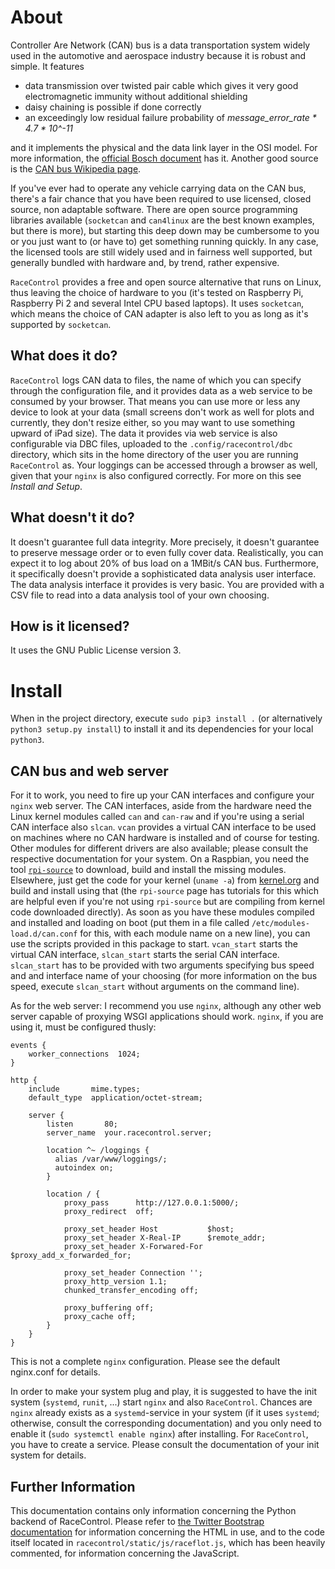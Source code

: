 About
==
Controller Are Network (CAN) bus is a data transportation system widely used in
the automotive and aerospace industry because it is robust and simple. It
features

* data transmission over twisted pair cable which gives it very good
  electromagnetic immunity without additional shielding
* daisy chaining is possible if done correctly
* an exceedingly low residual failure probability of
  _message_error_rate * 4.7 * 10^-11_

and it implements the physical and the data link layer in the OSI model. For
more information, the
[official Bosch document](http://www.bosch-semiconductors.de/media/ubk_semiconductors/pdf_1/canliteratur/can2spec.pdf)
has it. Another good source is the
[CAN bus Wikipedia page](https://en.wikipedia.org/wiki/CAN_bus).

If you've ever had to operate any vehicle carrying data on the CAN bus, there's
a fair chance that you have been required to use licensed, closed source,
non adaptable software. There are open source programming libraries available
(`socketcan` and `can4linux` are the best known examples, but there is more),
but starting this deep down may be cumbersome to you or you just want to (or
have to) get something running quickly. In any case, the licensed tools are
still widely used and in fairness well supported, but generally bundled with
hardware and, by trend, rather expensive.

`RaceControl` provides a free and open source alternative that runs on Linux,
thus leaving the choice of hardware to you (it's tested on Raspberry Pi,
Raspberry Pi 2 and several Intel CPU based laptops). It uses `socketcan`, which
means the choice of CAN adapter is also left to you as long as it's supported
by `socketcan`.

What does it do?
--
`RaceControl` logs CAN data to files, the name of which you can specify through
the configuration file, and it provides data as a web service to be consumed by
your browser. That means you can use more or less any device to look at your
data (small screens don't work as well for plots and currently, they don't
resize either, so you may want to use something upward of iPad size). The data
it provides via web service is also configurable via DBC files, uploaded to the
`.config/racecontrol/dbc` directory, which sits in the home directory of the
user you are running `RaceControl` as. Your loggings can be accessed through a
browser as well, given that your `nginx` is also configured correctly. For more
on this see _Install and Setup_.

What doesn't it do?
--
It doesn't guarantee full data integrity. More precisely, it doesn't guarantee
to preserve message order or to even fully cover data. Realistically, you can
expect it to log about 20% of bus load on a 1MBit/s CAN bus. Furthermore, it
specifically doesn't provide a sophisticated data analysis user interface. The
data analysis interface it provides is very basic. You are provided with a CSV
file to read into a data analysis tool of your own choosing.

How is it licensed?
--
It uses the GNU Public License version 3.



Install
==
When in the project directory, execute `sudo pip3 install .` (or alternatively
`python3 setup.py install`) to install it and its dependencies for your local
`python3`.

CAN bus and web server
--
For it to work, you need to fire up your CAN interfaces and configure your
`nginx` web server. The CAN interfaces, aside from the hardware need the Linux
kernel modules called `can` and `can-raw` and if you're using a serial CAN
interface also `slcan`. `vcan` provides a virtual CAN interface to be used on
machines where no CAN hardware is installed and of course for testing. Other
modules for different drivers are also available; please consult the respective
documentation for your system. On a Raspbian, you need the tool
[`rpi-source`](https://github.com/notro/rpi-source/wiki) to download, build and
install the missing modules. Elsewhere, just get the code for your kernel
(`uname -a`) from [kernel.org](https://www.kernel.org) and build and install
using that (the `rpi-source` page has tutorials for this which are helpful even
if you're not using `rpi-source` but are compiling from kernel code downloaded
directly). As soon as you have these modules compiled and installed and loading
on boot (put them in a file called `/etc/modules-load.d/can.conf` for this,
with each module name on a new line), you can use the scripts provided in this
package to start. `vcan_start` starts the virtual CAN interface, `slcan_start`
starts the serial CAN interface. `slcan_start` has to be provided with two
arguments specifying bus speed and and interface name of your choosing (for
more information on the bus speed, execute `slcan_start` without arguments on
the command line).

As for the web server: I recommend you use `nginx`, although any other web
server capable of proxying WSGI applications should work. `nginx`, if you are
using it, must be configured thusly:

    events {
        worker_connections  1024;
    }

    http {
        include       mime.types;
        default_type  application/octet-stream;

        server {
            listen       80;
            server_name  your.racecontrol.server;

            location ^~ /loggings {
              alias /var/www/loggings/;
              autoindex on;
            }

            location / {
                proxy_pass      http://127.0.0.1:5000/;
                proxy_redirect  off;

                proxy_set_header Host           $host;
                proxy_set_header X-Real-IP      $remote_addr;
                proxy_set_header X-Forwared-For $proxy_add_x_forwarded_for;

                proxy_set_header Connection '';
                proxy_http_version 1.1;
                chunked_transfer_encoding off;

                proxy_buffering off;
                proxy_cache off;
            }
        }
    }

This is not a complete `nginx` configuration. Please see the default nginx.conf
for details.

In order to make your system plug and play, it is suggested to have the init
system (`systemd`, `runit`, ...) start `nginx` and also `RaceControl`. Chances
are `nginx` already  exists as a `systemd`-service in your system (if it uses
`systemd`; otherwise, consult the corresponding documentation) and you only
need to enable it (`sudo systemctl enable nginx`) after installing. For
`RaceControl`, you have to create a service. Please consult the documentation
of your init system for details.

Further Information
--
This documentation contains only information concerning the Python backend of
RaceControl. Please refer to [the Twitter Bootstrap
documentation](http://getbootstrap.com/) for information concerning the HTML in
use, and to the code itself located in `racecontrol/static/js/raceflot.js`,
which has been heavily commented, for information concerning the JavaScript.
